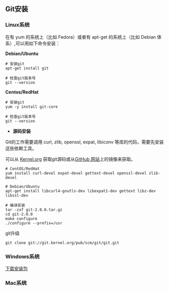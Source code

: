 ## Git安装

### Linux系统

在有 yum 的系统上（比如 Fedora）或者有 apt-get 的系统上（比如 Debian 体系）,可以用如下命令安装：

**Debian/Ubuntu**

```shell
# 安装git
apt-get install git

# 检查git版本号
git --version
``` 

**Centos/RedHat**

```shell
# 安装git
yum -y install git-core

# 检查git版本号
git --version
```

* **源码安装**

Git的工作需要调用 curl, zlib, openssl, expat, libiconv 等库的代码，需要先安装这些依赖工具。

可以从 [Kernel.org](https://www.kernel.org/pub/software/scm/git) 获取git源码或从[GitHub 网站](https://github.com/git/git/releases)上的镜像来获取。

```shell
# CentOS/RedHat
yum install curl-devel expat-devel gettext-devel openssl-devel zlib-devel

# Debian/Ubuntu
apt-get install libcurl4-gnutls-dev libexpat1-dev gettext libz-dev libssl-dev

# 编译安装
tar -zxf git-2.0.0.tar.gz
cd git-2.0.0
make configure
./configure --prefix=/usr
```

git升级
```shell
git clone git://git.kernel.org/pub/scm/git/git.git
```

### Windows系统

[下载安装包](https://git-scm.com/)



### Mac系统